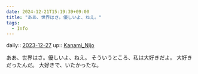 ```yaml
---
date: 2024-12-21T15:19:39+09:00
title: "ああ、世界はさ。優しいよ、ねえ。"
tags:
  - Info
---
```


daily:: [2023-12-27](/Daily_Note/2023-12-27.md)
up:: [Kanami_Nijo](../Bar/Novel/Nacaria/Kanami_Nijo.md)

ああ、世界はさ。優しいよ、ねえ。
そういうところ、私は大好きだよ。
大好きだったんだ。
大好きで、いたかったな。